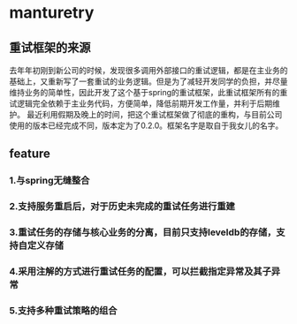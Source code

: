 # manturetry
## 重试框架的来源
去年年初刚到新公司的时候，发现很多调用外部接口的重试逻辑，都是在主业务的基础上，又重新写了一套重试的业务逻辑。但是为了减轻开发同学的负担，并尽量维持业务的简单性，因此开发了这个基于spring的重试框架，此重试框架所有的重试逻辑完全依赖于主业务代码，方便简单，降低前期开发工作量，并利于后期维护。
最近利用假期及晚上的时间，把这个重试框架做了彻底的重构，与目前公司使用的版本已经完成不同，版本定为了0.2.0。框架名字是取自于我女儿的名字。
## feature
### 1.与spring无缝整合
### 2.支持服务重启后，对于历史未完成的重试任务进行重建
### 3.重试任务的存储与核心业务的分离，目前只支持leveldb的存储，支持自定义存储
### 4.采用注解的方式进行重试任务的配置，可以拦截指定异常及其子异常
### 5.支持多种重试策略的组合
